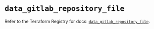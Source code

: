 # `data_gitlab_repository_file`

Refer to the Terraform Registry for docs: [`data_gitlab_repository_file`](https://registry.terraform.io/providers/gitlabhq/gitlab/17.6.0/docs/data-sources/repository_file).

